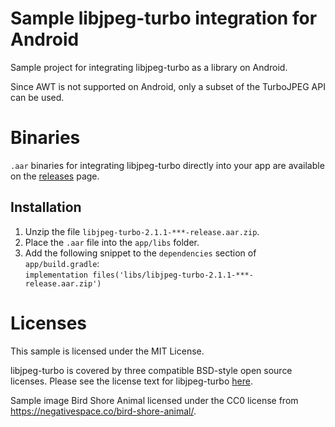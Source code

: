# Sample libjpeg-turbo integration for Android
Sample project for integrating libjpeg-turbo as a library on Android.

Since AWT is not supported on Android, only a subset of the TurboJPEG API can be used.

# Binaries
`.aar` binaries for integrating libjpeg-turbo directly into your app are available on the [releases](https://github.com/hfhchan/libjpeg-turbo-android-sample/releases) page.

## Installation
1. Unzip the file `libjpeg-turbo-2.1.1-***-release.aar.zip`.
2. Place the `.aar` file into the `app/libs` folder.
3. Add the following snippet to the `dependencies` section of `app/build.gradle`:  
   `implementation files('libs/libjpeg-turbo-2.1.1-***-release.aar.zip')`

# Licenses
This sample is licensed under the MIT License.

libjpeg-turbo is covered by three compatible BSD-style open source licenses.  Please see the license text for libjpeg-turbo [here](libjpeg-turbo/src/main/cpp/libjpeg-turbo-2.1.1/LICENSE.md).

Sample image Bird Shore Animal licensed under the CC0 license from https://negativespace.co/bird-shore-animal/.

